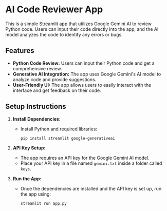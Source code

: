 # AI Code Reviewer App

This is a simple Streamlit app that utilizes Google Gemini AI to review Python code. Users can input their code directly into the app, and the AI model analyzes the code to identify any errors or bugs.

## Features

- **Python Code Review:** Users can input their Python code and get a comprehensive review.
- **Generative AI Integration:** The app uses Google Gemini's AI model to analyze code and provide suggestions.
- **User-Friendly UI:** The app allows users to easily interact with the interface and get feedback on their code.

## Setup Instructions

1. **Install Dependencies:**
   - Install Python and required libraries:
     ```bash
     pip install streamlit google-generativeai
     ```
2. **API Key Setup:**
   - The app requires an API key for the Google Gemini AI model.
   - Place your API key in a file named `gemini.txt` inside a folder called `keys`.

3. **Run the App:**
   - Once the dependencies are installed and the API key is set up, run the app using:
     ```bash
     streamlit run app.py
     ```
